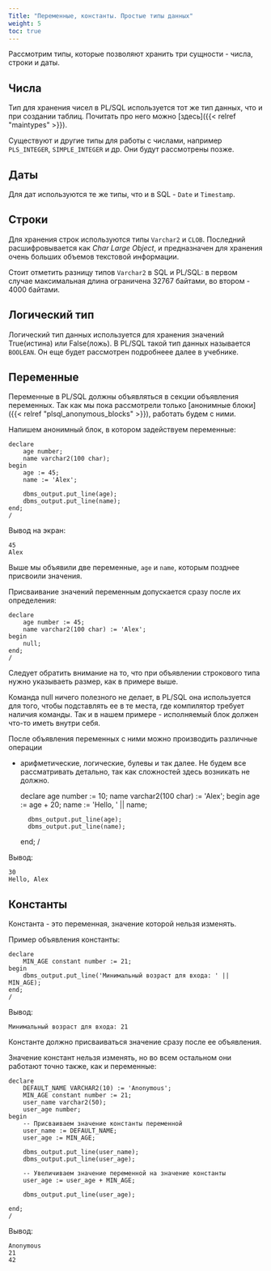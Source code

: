 ```yaml
---
Title: "Переменные, константы. Простые типы данных"
weight: 5
toc: true
---
```


Рассмотрим типы, которые позволяют хранить три сущности - числа, строки
и даты.

## Числа

Тип для хранения чисел в PL/SQL используется тот же тип данных, что и
при создании таблиц. Почитать про него можно
[здесь]({{< relref "maintypes" >}}).

<div class="alert alert-info">

Существуют и другие типы для работы с числами, например `PLS_INTEGER`,
`SIMPLE_INTEGER` и др. Они будут рассмотрены позже.

</div>

## Даты

Для дат используются те же типы, что и в SQL - `Date` и `Timestamp`.

## Строки

Для хранения строк используются типы `Varchar2` и `CLOB`. Последний
расшифровывается как *Char Large Object*, и предназначен для хранения
очень больших объемов текстовой информации.

<div class="alert alert-info">

Стоит отметить разницу типов `Varchar2` в SQL и PL/SQL: в первом случае
максимальная длина ограничена 32767 байтами, во втором - 4000 байтами.

</div>

## Логический тип

Логический тип данных используется для хранения значений True(истина)
или False(ложь). В PL/SQL такой тип данных называется `BOOLEAN`. Он еще
будет рассмотрен подробнеее далее в учебнике.

## Переменные

Переменные в PL/SQL должны объявляться в секции объявления переменных.
Так как мы пока рассмотрели только
[анонимные блоки]({{< relref "plsql_anonymous_blocks" >}}), работать будем с ними.

Напишем анонимный блок, в котором задействуем переменные:

    declare
        age number;
        name varchar2(100 char);
    begin
        age := 45;
        name := 'Alex';

        dbms_output.put_line(age);
        dbms_output.put_line(name);
    end;
    /

Вывод на экран:

    45
    Alex

Выше мы объявили две переменные, `age` и `name`, которым позднее
присвоили значения.

Присваивание значений переменным допускается сразу после их определения:

    declare
        age number := 45;
        name varchar2(100 char) := 'Alex';
    begin
        null;
    end;
    /

<div class="alert alert-error">

Следует обратить внимание на то, что при объявлении строкового типа
нужно указываеть размер, как в примере выше.

</div>

Команда null ничего полезного не делает, в PL/SQL она используется для
того, чтобы подставлять ее в те места, где компилятор требует наличия
команды. Так и в нашем примере - исполняемый блок должен что-то иметь
внутри себя.

После объявления переменных с ними можно производить различные операции
- арифметические, логические, булевы и так далее. Не будем все
рассматривать детально, так как сложностей здесь возникать не должно.

    declare
        age number := 10;
        name varchar2(100 char) := 'Alex';
    begin
        age := age + 20;
        name := 'Hello, ' || name;

        dbms_output.put_line(age);
        dbms_output.put_line(name);
    end;
    /

Вывод:

    30
    Hello, Alex

## Константы

Константа - это переменная, значение которой нельзя изменять.

Пример объявления константы:

    declare
        MIN_AGE constant number := 21;
    begin
        dbms_output.put_line('Минимальный возраст для входа: ' || MIN_AGE);
    end;
    /

Вывод:

    Минимальный возраст для входа: 21

<div class="alert alert-info">

Константе должно присваиваться значение сразу после ее объявления.

</div>

Значение констант нельзя изменять, но во всем остальном они работают
точно также, как и переменные:

    declare
        DEFAULT_NAME VARCHAR2(10) := 'Anonymous';
        MIN_AGE constant number := 21;
        user_name varchar2(50);
        user_age number;
    begin
        -- Присваиваем значение константы переменной
        user_name := DEFAULT_NAME;
        user_age := MIN_AGE;

        dbms_output.put_line(user_name);
        dbms_output.put_line(user_age);

        -- Увеличиваем значение переменной на значение константы
        user_age := user_age + MIN_AGE;
        
        dbms_output.put_line(user_age);

    end;
    /

Вывод:

    Anonymous
    21
    42
